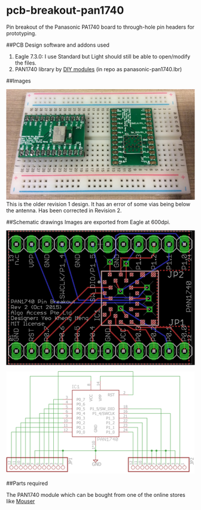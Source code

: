 # pcb-breakout-pan1740
Pin breakout of the Panasonic PA1740 board to through-hole pin headers for prototyping.

##PCB Design software and addons used

1. Eagle 7.3.0: I use Standard but Light should still be able to open/modify the files.
2. PAN1740 library by [DIY modules](http://www.diymodules.org/eagle-show-library?type=usr&id=1012210994) (in repo as panasonic-pan1740.lbr)

##Images

![Screen](images/front.jpg)
This is the older revision 1 design. It has an error of some vias being below the antenna. Has been corrected in Revision 2.

##Schematic drawings
Images are exported from Eagle at 600dpi.

![Screen](images/board.png)

![Screen](images/schematic.png)

##Parts required

The PAN1740 module which can be bought from one of the online stores like [Mouser](http://www.mouser.sg/new/panasonic/panasonic-pan1740-ble-module/)
